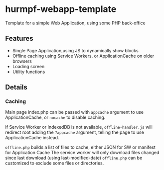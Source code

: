 # hurmpf-webapp-template

Template for a simple Web Application, using some PHP back-office

## Features

- Single Page Application,using JS to dynamically show blocks
- Offline caching using Service Workers, or ApplicationCache on older browsers
- Loading screen
- Utility functions

## Details

### Caching

Main page index.php can be passed with `appcache` argument to use ApplicationCache, or `nocache` to disable caching.

If Service Worker or IndexedDB is not available, `offline-handler.js` will redirect root adding the `?appcache` argument, telling the page to use ApplicationCache instead.

`offline.php` builds a list of files to cache, either JSON for SW or manifest for Application Cache
The service worker will only download files changed since last download (using last-modified-date)
`offline.php` can be customized to exclude some files or directories.

